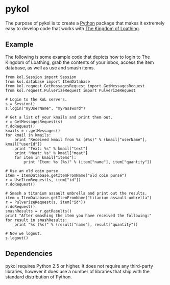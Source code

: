 pykol
=====

The purpose of pykol is to create a [Python](http://www.python.org/)
package that makes it extremely easy to develop code that works with 
[The Kingdom of Loathing](http://www.kingdomofloathing.com). 

Example
-------
The following is some example code that depicts how to login to The Kingdom
of Loathing, grab the contents of your inbox, access the item database, as
well as use and smash items.

	from kol.Session import Session
	from kol.database import ItemDatabase
	from kol.request.GetMessagesRequest import GetMessagesRequest
	from kol.request.PulverizeRequest import PulverizeRequest
	
	# Login to the KoL servers.
	s = Session()
	s.login("myUserName", "myPassword")
	
	# Get a list of your kmails and print them out.
	r = GetMessagesRequest(s)
	r.doRequest()
	kmails = r.getMessages()
	for kmail in kmails:
		print "Received kmail from %s (#%s)" % (kmail["userName"], kmail["userId"])
		print "Text: %s" % kmail["text"]
		print "Meat: %s" % kmail["meat"]
		for item in kmail["items"]:
			print "Item: %s (%s)" % (item["name"], item["quantity"])
	
	# Use an old coin purse.
	item = ItemDatabase.getItemFromName("old coin purse")
	r = UseItemRequest(s, item["id"])
	r.doRequest()
	
	# Smash a titanium assault umbrella and print out the results.
	item = ItemDatabase.getItemFromName("titanium assault umbrella")
	r = PulverizeRequest(s, item["id"])
	r.doRequest()
	smashResults = r.getResults()
	print "After smashing the item you have received the following:"
	for result in smashResults:
		print "%s (%s)" % (result["name"], result["quantity"])
	
	# Now we logout.
	s.logout()

Dependencies
------------
pykol requires Python 2.5 or higher. It does not require any third-party
libraries, however it does use a number of libraries that ship with the
standard distribution of Python.
